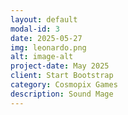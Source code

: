 ```yaml
---
layout: default
modal-id: 3
date: 2025-05-27
img: leonardo.png
alt: image-alt
project-date: May 2025
client: Start Bootstrap
category: Cosmopix Games
description: Sound Mage
---
```

